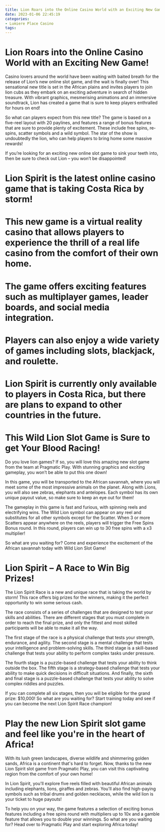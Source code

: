 ```yaml
---
title: Lion Roars into the Online Casino World with an Exciting New Game!
date: 2023-01-06 22:45:19
categories:
- Lumiere Place Casino
tags:
---
```



#  Lion Roars into the Online Casino World with an Exciting New Game!

Casino lovers around the world have been waiting with baited breath for the release of Lion’s new online slot game, and the wait is finally over! This sensational new title is set in the African plains and invites players to join lion cubs as they embark on an exciting adventure in search of hidden treasure. With vibrant graphics, mesmerising animations and an immersive soundtrack, Lion has created a game that is sure to keep players enthralled for hours on end!

So what can players expect from this new title? The game is based on a five-reel layout with 20 paylines, and features a range of bonus features that are sure to provide plenty of excitement. These include free spins, re-spins, scatter symbols and a wild symbol. The star of the show is undoubtedly the lion, who can help players to bring home some massive rewards!

If you’re looking for an exciting new online slot game to sink your teeth into, then be sure to check out Lion – you won’t be disappointed!

#  Lion Spirit is the latest online casino game that is taking Costa Rica by storm!

# This new game is a virtual reality casino that allows players to experience the thrill of a real life casino from the comfort of their own home.

# The game offers exciting features such as multiplayer games, leader boards, and social media integration.

# Players can also enjoy a wide variety of games including slots, blackjack, and roulette.

# Lion Spirit is currently only available to players in Costa Rica, but there are plans to expand to other countries in the future.

#  This Wild Lion Slot Game is Sure to get Your Blood Racing!

Do you love lion games? If so, you will love this amazing new slot game from the team at Pragmatic Play. With stunning graphics and exciting gameplay, you won’t be able to put this one down!

In this game, you will be transported to the African savannah, where you will meet some of the most impressive animals on the planet. Along with Lions, you will also see zebras, elephants and antelopes. Each symbol has its own unique payout value, so make sure to keep an eye out for them!

The gameplay in this game is fast and furious, with spinning reels and electrifying wins. The Wild Lion symbol can appear on any reel and substitutes for all other symbols except for the Scatter. When 3 or more Scatters appear anywhere on the reels, players will trigger the Free Spins Bonus round. In this round, players can win up to 30 free spins with a x3 multiplier!

So what are you waiting for? Come and experience the excitement of the African savannah today with Wild Lion Slot Game!

#  Lion Spirit – A Race to Win Big Prizes!

The Lion Spirit Race is a new and unique race that is taking the world by storm! This race offers big prizes for the winners, making it the perfect opportunity to win some serious cash.

The race consists of a series of challenges that are designed to test your skills and abilities. There are different stages that you must complete in order to reach the final prize, and only the fittest and most skilled participants will be able to make it all the way.

The first stage of the race is a physical challenge that tests your strength, endurance, and agility. The second stage is a mental challenge that tests your intelligence and problem-solving skills. The third stage is a skill-based challenge that tests your ability to perform complex tasks under pressure.

The fourth stage is a puzzle-based challenge that tests your ability to think outside the box. The fifth stage is a strategy-based challenge that tests your ability to make quick decisions in difficult situations. And finally, the sixth and final stage is a puzzle-based challenge that tests your ability to solve complex riddles and puzzles.

If you can complete all six stages, then you will be eligible for the grand prize: $10,000! So what are you waiting for? Start training today and see if you can become the next Lion Spirit Race champion!

#  Play the new Lion Spirit slot game and feel like you're in the heart of Africa!

With its lush green landscapes, diverse wildlife and shimmering golden sands, Africa is a continent that's hard to forget. Now, thanks to the new Lion Spirit slot game from Pragmatic Play, you can visit this captivating region from the comfort of your own home!

In Lion Spirit, you'll explore five reels filled with beautiful African animals including elephants, lions, giraffes and zebras. You'll also find high-paying symbols such as tribal drums and golden necklaces, while the wild lion is your ticket to huge payouts!

To help you on your way, the game features a selection of exciting bonus features including a free spins round with multipliers up to 10x and a gamble feature that allows you to double your winnings. So what are you waiting for? Head over to Pragmatic Play and start exploring Africa today!